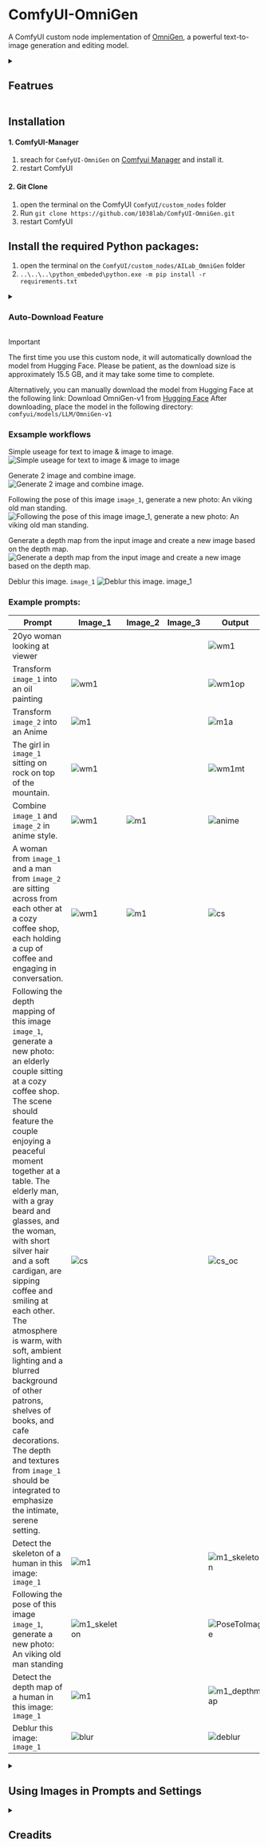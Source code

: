 # ComfyUI-OmniGen

A ComfyUI custom node implementation of [OmniGen](https://github.com/VectorSpaceLab/OmniGen), a powerful text-to-image generation and editing model.

<details>
<summary><h2>Featrues</h2></summary>
  
- Text-to-Image Generation
- Image Editing
- Support for Multiple Input Images
- Memory Optimization Options
- Flexible Image Size Control
</details>

## Installation
#### 1. ComfyUI-Manager
  1. sreach for `ComfyUI-OmniGen` on [Comfyui Manager](https://github.com/ltdrdata/ComfyUI-Manager) and install it.
  2. restart ComfyUI
#### 2. Git Clone
  1. open the terminal on the ComfyUI `ComfyUI/custom_nodes` folder
  2. Run `git clone https://github.com/1038lab/ComfyUI-OmniGen.git`
  3. restart ComfyUI

## Install the required Python packages:
  1. open the terminal on the `ComfyUI/custom_nodes/AILab_OmniGen` folder
  2. `..\..\..\python_embeded\python.exe -m pip install -r requirements.txt`

<details>
<summary><h3>Auto-Download Feature</h3></summary>

The node includes automatic downloading of:
1. OmniGen code from GitHub repository
2. Model weights from Hugging Face

No manual file downloading is required. The node will handle everything automatically on first use.</details>
>[!IMPORTANT]
>The first time you use this custom node, it will automatically download the model from Hugging Face. Please be patient, as the download size is approximately 15.5 GB, and it may take some time to complete.
>
>Alternatively, you can manually download the model from Hugging Face at the following link:
>Download OmniGen-v1 from [Hugging Face](https://huggingface.co/Shitao/OmniGen-v1/tree/main)
>After downloading, place the model in the following directory: `comfyui/models/LLM/OmniGen-v1`

### Exsample workflows
Simple useage for text to image & image to image.
![Simple useage for text to image & image to image](/Examples/omnigen_1.png)

Generate 2 image and combine image.
![Generate 2 image and combine image.](/Examples/omnigen_2a.png)

Following the pose of this image `image_1`, generate a new photo: An viking old man standing.
![Following the pose of this image `image_1`, generate a new photo: An viking old man standing.](/Examples/imgs/PoseToImage_wf.jpg)

Generate a depth map from the input image and create a new image based on the depth map.
![Generate a depth map from the input image and create a new image based on the depth map.](/Examples/imgs/deaptnmapToImage_wf.jpg)

Deblur this image. `image_1`
![Deblur this image. `image_1`](/Examples/imgs/deblur_wf.jpg)

### Example prompts:
  
| Prompt | Image_1 | Image_2 | Image_3 | Output |
| ------ | ------ | ------ | ------ | ------ |
| 20yo woman looking at viewer |  |  |  | ![wm1](Examples/imgs/wm1.jpg) |
| Transform `image_1` into an oil painting | ![wm1](Examples/imgs/wm1.jpg) |  |  | ![wm1op](Examples/imgs/wm1op.jpg) |
| Transform `image_2` into an Anime | ![m1](Examples/imgs/m1.jpg) |  |  | ![m1a](Examples/imgs/m1a.jpg) |
| The girl in `image_1` sitting on rock on top of the mountain. | ![wm1](Examples/imgs/wm1.jpg) |  |  | ![wm1mt](Examples/imgs/wm1mt.jpg) |
| Combine `image_1` and `image_2` in anime style. | ![wm1](Examples/imgs/wm1.jpg) | ![m1](Examples/imgs/m1.jpg) |  | ![anime](Examples/imgs/anime.jpg) |
| A woman from `image_1` and a man from `image_2` are sitting across from each other at a cozy coffee shop, each holding a cup of coffee and engaging in conversation. | ![wm1](Examples/imgs/wm1.jpg) | ![m1](Examples/imgs/m1.jpg) |  | ![cs](Examples/imgs/cs.jpg) |
| Following the depth mapping of this image `image_1`, generate a new photo: an elderly couple sitting at a cozy coffee shop. The scene should feature the couple enjoying a peaceful moment together at a table. The elderly man, with a gray beard and glasses, and the woman, with short silver hair and a soft cardigan, are sipping coffee and smiling at each other. The atmosphere is warm, with soft, ambient lighting and a blurred background of other patrons, shelves of books, and cafe decorations. The depth and textures from `image_1` should be integrated to emphasize the intimate, serene setting. | ![cs](Examples/imgs/cs.jpg) |   |  | ![cs_oc](Examples/imgs/cs_oc.jpg) |
| Detect the skeleton of a human in this image: `image_1` | ![m1](Examples/imgs/m1.jpg) |  |  | ![m1_skeleton](Examples/imgs/m1_skeleton.jpg) |
| Following the pose of this image `image_1`, generate a new photo: An viking old man standing | ![m1_skeleton](Examples/imgs/m1_skeleton.jpg) |  |  | ![PoseToImage](Examples/imgs/PoseToImage.jpg) |
| Detect the depth map of a human in this image: `image_1` | ![m1](Examples/imgs/m1.jpg) |  |  | ![m1_depthmap](Examples/imgs/m1_depthmap.jpg) |
| Deblur this image: `image_1` | ![blur](Examples/imgs/blur.jpg) |  |  | ![deblur](Examples/imgs/deblur.jpg) |

<details>
<summary><h2>Using Images in Prompts and Settings</h2></summary>
  
You can reference input images in your prompt using either format:
- `<img><|image_1|></img>`, `<img><|image_2|></img>`, `<img><|image_3|></img>`
- `image_1`, `image_2`, `image_3`
- `image1`, `image2`, `image3`

## Usage
The node will automatically download required files on first use:
- OmniGen code from GitHub
- Model weights from Hugging Face (Shitao/OmniGen-v1)
  
### Input Parameters
- `prompt`: Text description of the desired image
- `num_inference_steps`: Number of denoising steps (default: 50)
- `guidance_scale`: Text guidance scale (default: 2.5)
- `img_guidance_scale`: Image guidance scale (default: 1.6)
- `max_input_image_size`: Maximum size for input images (default: 1024)
- `width/height`: Output image dimensions (default: 1024x1024)
- `seed`: Random seed for reproducibility

### Memory Optimization Options
- `separate_cfg_infer`: Separate inference process for different guidance (default: True)
- `offload_model`: Offload model to CPU to reduce memory usage (default: True)
- `use_input_image_size_as_output`: Match output size to input image (default: False) 
</details>
<details>
<summary><h2>Creadits</h2></summary>

- Model Weights: [Shitao/OmniGen-v1](https://huggingface.co/Shitao/OmniGen-v1)
</deatils>

